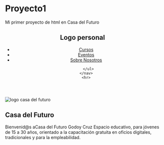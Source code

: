 # Proyecto1
Mi primer proyecto de html en Casa del Futuro 
<!DOCTYPE html>
<html lang="es">

<head>
  <meta charset="UTF-8">
  <meta http-equiv="X-UA-Compatible" content="IE=edge">
  <meta name="viewport" content="width=device-width, initial-scale=1.0">
  <title>Casa del futuro</title>
</head>

<body>

  <header>
    <h2>Logo personal</h2>
    <nav>
      <ul>
        <li><a href="#cursos">Cursos</a></li>
        <li><a href="#eventos">Eventos</a></li>
        <li><a href="#sobre nosotros">Sobre Nosotros</a></li>

      </ul>
    </nav>
    <hr>
  </header>

  <main>
    <section id="Portada">
      <img
        src="https://encrypted-tbn0.gstatic.com/images?q=tbn:ANd9GcRJjYH-2lve9QWoxKB8wXtoOmLVUcwUyh_oYZJr747urJfhO_ASWCHR_GvBbXFHclNAWM4&usqp=CAU"
        alt="logo casa del futuro">
      <!-- Funcionalidad reutilizable de codigo -->
    </section>
    <section>
      <h1>Casa del Futuro</h1>
      <p>
        Bienvenid@s aCasa del Futuro Godoy Cruz
        Espacio educativo, para jóvenes de 15 a 30 años,
        orientado a la capacitación gratuita en oficios digitales,
        tradicionales y para la empleabilidad.
      </p>
    </section>
  </main>
</body>

</html>
